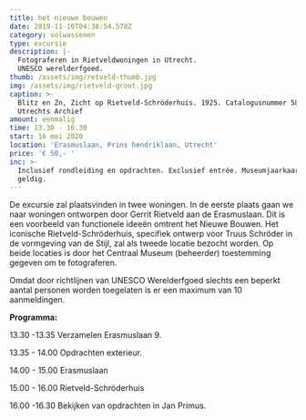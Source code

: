 ```yaml
---
title: het nieuwe bouwen
date: 2019-11-16T04:38:54.578Z
category: volwassenen
type: excursie
description: |-
  Fotograferen in Rietveldwoningen in Utrecht.
  UNESCO werelderfgoed.
thumb: /assets/img/retveld-thumb.jpg
img: /assets/img/rietveld-groot.jpg
caption: >-
  Blitz en Zn, Zicht op Rietveld-Schröderhuis. 1925. Catalogusnummer 58133 Het
  Utrechts Archief
amount: eenmalig
time: 13.30 - 16.30
start: 16 mei 2020
location: 'Erasmuslaan, Prins hendriklaan, Utrecht'
price: '€ 50,- '
inc: >-
  Inclusief rondleiding en opdrachten. Exclusief entrée. Museumjaarkaart is
  geldig.
---
```

De excursie zal plaatsvinden in twee woningen. In de eerste plaats gaan we naar woningen ontworpen door Gerrit Rietveld aan de Erasmuslaan. Dit is een voorbeeld van functionele ideeën omtrent het Nieuwe Bouwen. Het iconische Rietveld-Schröderhuis, specifiek ontwerp voor Truus Schröder in de vormgeving van de Stijl, zal als tweede locatie bezocht worden. Op beide locaties is door het Centraal Museum (beheerder) toestemming gegeven om te fotograferen. 

Omdat door richtlijnen van UNESCO Werelderfgoed slechts een beperkt aantal personen worden toegelaten is er een maximum van 10 aanmeldingen.

**Programma:**

13.30 -13.35    Verzamelen Erasmuslaan 9. 

13.35 - 14.00   Opdrachten exterieur.

14.00 - 15.00   Erasmuslaan

15.00 - 16.00   Rietveld-Schröderhuis

16.00 -16.30   Bekijken van opdrachten in Jan Primus.
